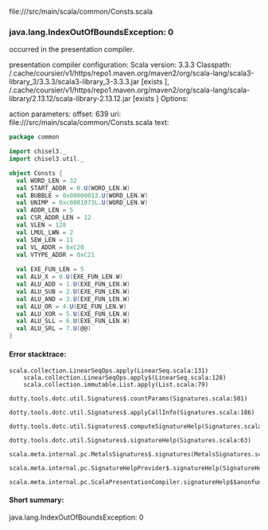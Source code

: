 file://<WORKSPACE>/src/main/scala/common/Consts.scala
### java.lang.IndexOutOfBoundsException: 0

occurred in the presentation compiler.

presentation compiler configuration:
Scala version: 3.3.3
Classpath:
<HOME>/.cache/coursier/v1/https/repo1.maven.org/maven2/org/scala-lang/scala3-library_3/3.3.3/scala3-library_3-3.3.3.jar [exists ], <HOME>/.cache/coursier/v1/https/repo1.maven.org/maven2/org/scala-lang/scala-library/2.13.12/scala-library-2.13.12.jar [exists ]
Options:



action parameters:
offset: 639
uri: file://<WORKSPACE>/src/main/scala/common/Consts.scala
text:
```scala
package common

import chisel3._
import chisel3.util._

object Consts {
  val WORD_LEN = 32
  val START_ADDR = 0.U(WORD_LEN.W)
  val BUBBLE = 0x00000013.U(WORD_LEN.W)
  val UNIMP = 0xc0001073L.U(WORD_LEN.W)
  val ADDR_LEN = 5
  val CSR_ADDR_LEN = 12
  val VLEN = 128
  val LMUL_LWN = 2
  val SEW_LEN = 11
  val VL_ADDR = 0xC20
  val VTYPE_ADDR = 0xC21
  
  val EXE_FUN_LEN = 5
  val ALU_X = 0.U(EXE_FUN_LEN.W)
  val ALU_ADD = 1.U(EXE_FUN_LEN.W)
  val ALU_SUB = 2.U(EXE_FUN_LEN.W)
  val ALU_AND = 3.U(EXE_FUN_LEN.W)
  val ALU_OR = 4.U(EXE_FUN_LEN.W)
  val ALU_XOR = 5.U(EXE_FUN_LEN.W)
  val ALU_SLL = 6.U(EXE_FUN_LEN.W)
  val ALU_SRL = 7.U(@@)
}

```



#### Error stacktrace:

```
scala.collection.LinearSeqOps.apply(LinearSeq.scala:131)
	scala.collection.LinearSeqOps.apply$(LinearSeq.scala:128)
	scala.collection.immutable.List.apply(List.scala:79)
	dotty.tools.dotc.util.Signatures$.countParams(Signatures.scala:501)
	dotty.tools.dotc.util.Signatures$.applyCallInfo(Signatures.scala:186)
	dotty.tools.dotc.util.Signatures$.computeSignatureHelp(Signatures.scala:94)
	dotty.tools.dotc.util.Signatures$.signatureHelp(Signatures.scala:63)
	scala.meta.internal.pc.MetalsSignatures$.signatures(MetalsSignatures.scala:17)
	scala.meta.internal.pc.SignatureHelpProvider$.signatureHelp(SignatureHelpProvider.scala:51)
	scala.meta.internal.pc.ScalaPresentationCompiler.signatureHelp$$anonfun$1(ScalaPresentationCompiler.scala:412)
```
#### Short summary: 

java.lang.IndexOutOfBoundsException: 0